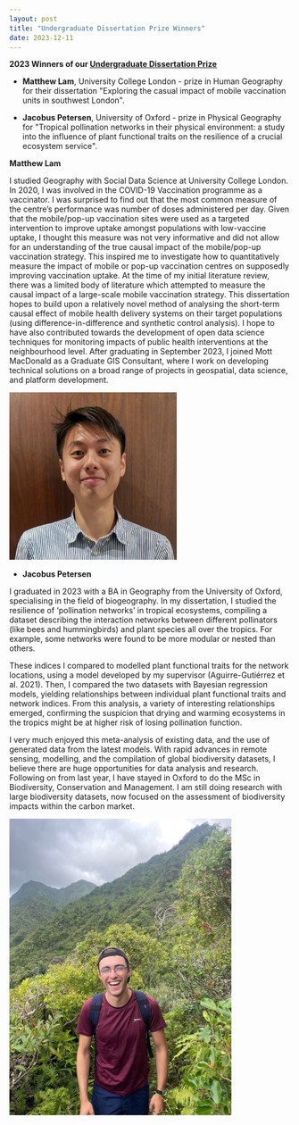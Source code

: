 ```yaml
---
layout: post
title: "Undergraduate Dissertation Prize Winners"
date: 2023-12-11
---
```


**2023 Winners of our [Undergraduate Dissertation Prize](https://qmrg.github.io/dissertation_prize)**


- **Matthew Lam**, University College London - prize in Human Geography for their dissertation "Exploring the casual impact of mobile vaccination units in southwest London".
 

- **Jacobus Petersen**, University of Oxford - prize in Physical Geography for "Tropical pollination networks in their physical environment: a study into the influence of plant functional traits on the resilience of a crucial ecosystem service".
 
**Matthew Lam**

I studied Geography with Social Data Science at University College London. In 2020, I was involved in the COVID-19 Vaccination programme as a vaccinator. I was surprised to find out that the most common measure of the centre’s performance was number of doses administered per day. Given that the mobile/pop-up vaccination sites were used as a targeted intervention to improve uptake amongst populations with low-vaccine uptake, I thought this measure was not very informative and did not allow for an understanding of the true causal impact of the mobile/pop-up vaccination strategy. This inspired me to investigate how to quantitatively measure the impact of mobile or pop-up vaccination centres on supposedly improving vaccination uptake. 
At the time of my initial literature review, there was a limited body of literature which attempted to measure the causal impact of a large-scale mobile vaccination strategy. This dissertation hopes to build upon a relatively novel method of analysing the short-term causal effect of mobile health delivery systems on their target populations (using difference-in-difference and synthetic control analysis). I hope to have also contributed towards the development of open data science techniques for monitoring impacts of public health interventions at the neighbourhood level. 
After graduating in September 2023, I joined Mott MacDonald as a Graduate GIS Consultant, where I work on developing technical solutions on a broad range of projects in geospatial, data science, and platform development.

<img src="/images/matthew_lam.jpg" alt="Matthew Lam" width="300"/>

- **Jacobus Petersen**

I graduated in 2023 with a BA in Geography from the University of Oxford, specialising in the field of biogeography. In my dissertation, I studied the resilience of ‘pollination networks’ in tropical ecosystems, compiling a dataset describing the interaction networks between different pollinators (like bees and hummingbirds) and plant species all over the tropics. For example, some networks were found to be more modular or nested than others. 

These indices I compared to modelled plant functional traits for the network locations, using a model developed by my supervisor (Aguirre-Gutiérrez et al. 2021). Then, I compared the two datasets with Bayesian regression models, yielding relationships between individual plant functional traits and network indices. From this analysis, a variety of interesting relationships emerged, confirming the suspicion that drying and warming ecosystems in the tropics might be at higher risk of losing pollination function.

I very much enjoyed this meta-analysis of existing data, and the use of generated data from the latest models. With rapid advances in remote sensing, modelling, and the compilation of global biodiversity datasets, I believe there are huge opportunities for data analysis and research. Following on from last year, I have stayed in Oxford to do the MSc in Biodiversity, Conservation and Management. I am still doing research with large biodiversity datasets, now focused on the assessment of biodiversity impacts within the carbon market.

<img src="/images/jacobus_petersen.jpg" alt="Matthew Lam" width="400"/>


